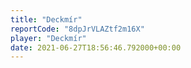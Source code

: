 ```yaml
---
title: "Deckmír"
reportCode: "8dpJrVLAZtf2m16X"
player: "Deckmír"
date: 2021-06-27T18:56:46.792000+00:00
---
```

